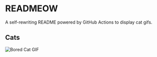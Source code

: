 # READMEOW

A self-rewriting README powered by GitHub Actions to display cat gifs.

## Cats

![Bored Cat GIF](https://media3.giphy.com/media/v1.Y2lkPTlhY2QwMmRhYmR0Y2p3NWlmZzZ3b24yYTl1MmcwYjF0bDk5eTVtZTVjNjVwdXl2ciZlcD12MV9naWZzX3NlYXJjaCZjdD1n/mlvseq9yvZhba/200.gif)
